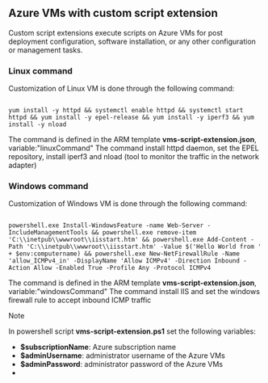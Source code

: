 <properties
pageTitle= 'Azure VMs with custom script extension'
description= "Azure VMs with custom script extension"
documentationcenter: na
services=""
documentationCenter="na"
authors="fabferri"
manager=""
editor=""/>

<tags
   ms.service="configuration-Example-Azure"
   ms.devlang="na"
   ms.topic="article"
   ms.tgt_pltfrm="na"
   ms.workload="na"
   ms.date="09/04/2020"
   ms.author="fabferri" />

## Azure VMs with custom script extension

Custom script extensions execute scripts on Azure VMs for post deployment configuration, software installation, or any other configuration or management tasks.



### Linux command
Customization of Linux VM is done through the following command: 

```console

yum install -y httpd && systemctl enable httpd && systemctl start httpd && yum install -y epel-release && yum install -y iperf3 && yum install -y nload

```
The command is defined in the ARM template **vms-script-extension.json**, variable:"linuxCommand"
The command install httpd daemon, set the EPEL repository, install iperf3 and nload (tool to monitor the traffic in the network adapter) 

### Windows command
Customization of Windows VM is done through the following command: 

```console

powershell.exe Install-WindowsFeature -name Web-Server -IncludeManagementTools && powershell.exe remove-item 'C:\\inetpub\\wwwroot\\iisstart.htm' && powershell.exe Add-Content -Path 'C:\\inetpub\\wwwroot\\iisstart.htm' -Value $('Hello World from ' + $env:computername) && powershell.exe New-NetFirewallRule -Name 'allow_ICMPv4_in' -DisplayName 'Allow ICMPv4' -Direction Inbound -Action Allow -Enabled True -Profile Any -Protocol ICMPv4

```
The command is defined in the ARM template **vms-script-extension.json**, variable:"windowsCommand"
The command install IIS and set the windows firewall rule to accept inbound ICMP traffic

> [!NOTE]
> In powershell script **vms-script-extension.ps1** set the following variables:
> * **$subscriptionName**:  Azure subscription name 
> * **$adminUsername**: administrator username of the Azure VMs
> * **$adminPassword**: administrator password of the Azure VMs
> *






<!--Image References-->


<!--Link References-->


